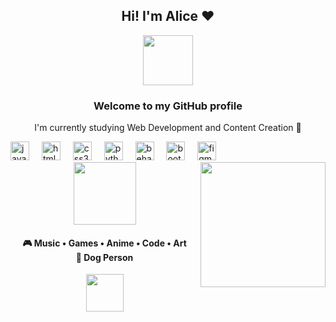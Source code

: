 <h2 align="center">Hi! I'm Alice ❤</h2>
<div align="center">
  <img height="80" src="https://images-wixmp-ed30a86b8c4ca887773594c2.wixmp.com/f/0cbfbe44-7a2e-4d8e-947c-09bf83a93426/dai9iqf-db647a98-8455-44a0-953a-5a2e1358cd62.gif?token=eyJ0eXAiOiJKV1QiLCJhbGciOiJIUzI1NiJ9.eyJzdWIiOiJ1cm46YXBwOjdlMGQxODg5ODIyNjQzNzNhNWYwZDQxNWVhMGQyNmUwIiwiaXNzIjoidXJuOmFwcDo3ZTBkMTg4OTgyMjY0MzczYTVmMGQ0MTVlYTBkMjZlMCIsIm9iaiI6W1t7InBhdGgiOiJcL2ZcLzBjYmZiZTQ0LTdhMmUtNGQ4ZS05NDdjLTA5YmY4M2E5MzQyNlwvZGFpOWlxZi1kYjY0N2E5OC04NDU1LTQ0YTAtOTUzYS01YTJlMTM1OGNkNjIuZ2lmIn1dXSwiYXVkIjpbInVybjpzZXJ2aWNlOmZpbGUuZG93bmxvYWQiXX0.O-Ps3Z-LD27NwJlv8LkDvjZ-OvHWvGO93Q1ACNRyHQc"  />
</div>
<h3 align="center">Welcome to my GitHub profile</h3>
<p align="center">I'm currently studying Web Development and Content Creation  🐾</p>
<div align="left">
  <img src="https://cdn.jsdelivr.net/gh/devicons/devicon/icons/javascript/javascript-original.svg" height="30" alt="javascript logo"  />
  <img width="12" />
  <img src="https://cdn.jsdelivr.net/gh/devicons/devicon/icons/html5/html5-original.svg" height="30" alt="html5 logo"  />
  <img width="12" />
  <img src="https://cdn.jsdelivr.net/gh/devicons/devicon/icons/css3/css3-original.svg" height="30" alt="css3 logo"  />
  <img width="12" />
  <img src="https://cdn.jsdelivr.net/gh/devicons/devicon/icons/python/python-original.svg" height="30" alt="python logo"  />
  <img width="12" />
  <img src="https://cdn.jsdelivr.net/gh/devicons/devicon/icons/behance/behance-original.svg" height="30" alt="behance logo"  />
  <img width="12" />
  <img src="https://cdn.jsdelivr.net/gh/devicons/devicon/icons/bootstrap/bootstrap-original.svg" height="30" alt="bootstrap logo"  />
  <img width="12" />
  <img src="https://cdn.jsdelivr.net/gh/devicons/devicon/icons/figma/figma-original.svg" height="30" alt="figma logo"  />
  <img width="12" />
</div>
<img align="right" height="200" src="https://media1.tenor.com/m/WO18h5KYWE8AAAAC/nahida-happy.gif"  />
<div align="left">
   
</div>
<div align="center">
  <img height="100" src="https://images-wixmp-ed30a86b8c4ca887773594c2.wixmp.com/f/e9fa84b1-82ec-4f7a-926d-1e24fbda969a/d5tq8gw-1fb6e9ac-d5d9-45fd-a1c9-018af2fc36dd.gif?token=eyJ0eXAiOiJKV1QiLCJhbGciOiJIUzI1NiJ9.eyJzdWIiOiJ1cm46YXBwOjdlMGQxODg5ODIyNjQzNzNhNWYwZDQxNWVhMGQyNmUwIiwiaXNzIjoidXJuOmFwcDo3ZTBkMTg4OTgyMjY0MzczYTVmMGQ0MTVlYTBkMjZlMCIsIm9iaiI6W1t7InBhdGgiOiJcL2ZcL2U5ZmE4NGIxLTgyZWMtNGY3YS05MjZkLTFlMjRmYmRhOTY5YVwvZDV0cThndy0xZmI2ZTlhYy1kNWQ5LTQ1ZmQtYTFjOS0wMThhZjJmYzM2ZGQuZ2lmIn1dXSwiYXVkIjpbInVybjpzZXJ2aWNlOmZpbGUuZG93bmxvYWQiXX0.pCmkL_rGjvjkMD4IA-Vw-cP1sc1Y-pUeGOWdXue-FqQ"  />
</div>
<h4 align="center">🎮 Music • Games • Anime • Code • Art<br> 🐾 Dog Person</h4>
<div align="center">
  <img height="60" src="https://images-wixmp-ed30a86b8c4ca887773594c2.wixmp.com/f/0cbfbe44-7a2e-4d8e-947c-09bf83a93426/daiwvca-0c802622-9376-4156-9dec-37fee414cc6d.gif?token=eyJ0eXAiOiJKV1QiLCJhbGciOiJIUzI1NiJ9.eyJzdWIiOiJ1cm46YXBwOjdlMGQxODg5ODIyNjQzNzNhNWYwZDQxNWVhMGQyNmUwIiwiaXNzIjoidXJuOmFwcDo3ZTBkMTg4OTgyMjY0MzczYTVmMGQ0MTVlYTBkMjZlMCIsIm9iaiI6W1t7InBhdGgiOiJcL2ZcLzBjYmZiZTQ0LTdhMmUtNGQ4ZS05NDdjLTA5YmY4M2E5MzQyNlwvZGFpd3ZjYS0wYzgwMjYyMi05Mzc2LTQxNTYtOWRlYy0zN2ZlZTQxNGNjNmQuZ2lmIn1dXSwiYXVkIjpbInVybjpzZXJ2aWNlOmZpbGUuZG93bmxvYWQiXX0.-fGErWGB_7FxUbPNAUNGRUfPrHoDt2ACXBKFiZKSXFc"  />
</div>
